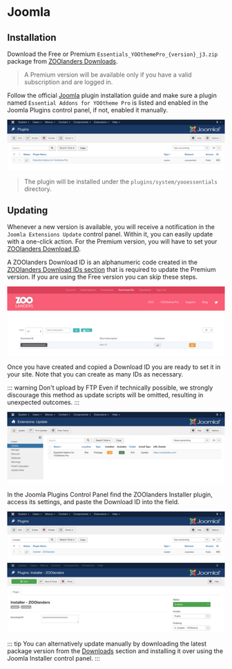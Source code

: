 # Joomla

## Installation

Download the Free or Premium `Essentials_YOOthemePro_{version}_j3.zip` package from [ZOOlanders Downloads](https://www.zoolanders.com/downloads).

> A Premium version will be available only if you have a valid subscription and are logged in.

Follow the official [Joomla](https://docs.joomla.org/Installing_an_extension) plugin installation guide and make sure a plugin named `Essential Addons for YOOtheme Pro` is listed and enabled in the Joomla Plugins control panel, if not, enabled it manually.

![Joomla Plugin](./assets/joomla-plugin.png)

> The plugin will be installed under the `plugins/system/yooessentials` directory.

## Updating

Whenever a new version is available, you will receive a notification in the `Joomla Extensions Update` control panel. Within it, you can easily update with a one-click action. For the Premium version, you will have to set your [ZOOlanders Download ID](#download-id).

A ZOOlanders Download ID is an alphanumeric code created in the [ZOOlanders Download IDs section](https://zoolanders.com/account/download-ids) that is required to update the Premium version. If you are using the Free version you can skip these steps.

![Download ID](./assets/download-id.png)

Once you have created and copied a Download ID you are ready to set it in your site. Note that you can create as many IDs as necessary.

::: warning Don't upload by FTP
Even if technically possible, we strongly discourage this method as update scripts will be omitted, resulting in unexpected outcomes.
:::

![Joomla Updates](./assets/joomla-updates.png)

In the Joomla Plugins Control Panel find the ZOOlanders Installer plugin, access its settings, and paste the Download ID into the field.

![ZOOlanders Installer Plugin](./assets/joomla-installer.png)
![ZOOlanders Installer Plugin Settings](./assets/joomla-installer-settings.png)

::: tip
You can alternatively update manually by downloading the latest package version from the [Downloads](https://www.zoolanders.com/downloads) section and installing it over using the Joomla Installer control panel.
:::
